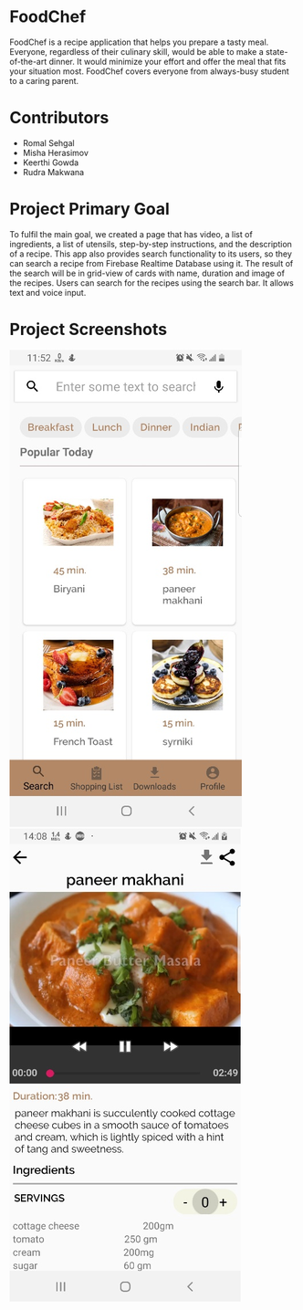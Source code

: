 # FoodChef

FoodChef is a recipe application that helps you prepare a tasty meal. Everyone, regardless of their culinary skill, would be able to make a state-of-the-art dinner. It would minimize your effort and offer the meal that fits your situation most. FoodChef covers everyone from always-busy student to a caring parent. 

# Contributors 
  - Romal Sehgal
  - Misha Herasimov
  - Keerthi Gowda 
  - Rudra Makwana
  
 
# Project Primary Goal 

To fulfil the main goal, we created a page that has video, a list of ingredients, a list of utensils, step-by-step instructions, and the description of a recipe. This app also provides search functionality to its users, so they can search a recipe from Firebase Realtime Database using it. The result of the search will be in grid-view of cards with name, duration and image of the recipes. Users can search for the recipes using the search bar. It allows text and voice input. 

# Project Screenshots 

![Home Page](https://github.com/sehgalromal/FoodChef/blob/master/project_screenshots/image004.jpg) ![Recipe View Page](https://github.com/sehgalromal/FoodChef/blob/master/project_screenshots/image005.jpg) 
